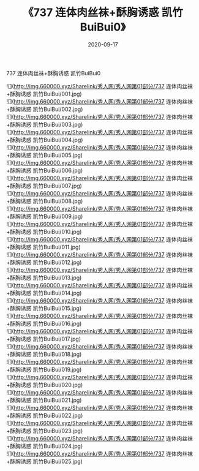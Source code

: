 ﻿---
layout: post
title:  《737 连体肉丝袜+酥胸诱惑 凯竹BuiBui0》
date:   2020-09-17
img: http://img.660000.xyz/Sharelink/秀人网/秀人网第01部分/737 连体肉丝袜+酥胸诱惑 凯竹BuiBui0/000.jpg
categories: [美女, 清纯, 唯美]
---

737 连体肉丝袜+酥胸诱惑 凯竹BuiBui0

  ![](http://img.660000.xyz/Sharelink/秀人网/秀人网第01部分/737 连体肉丝袜+酥胸诱惑 凯竹BuiBui/001.jpg) <br> ![](http://img.660000.xyz/Sharelink/秀人网/秀人网第01部分/737 连体肉丝袜+酥胸诱惑 凯竹BuiBui/002.jpg) <br> ![](http://img.660000.xyz/Sharelink/秀人网/秀人网第01部分/737 连体肉丝袜+酥胸诱惑 凯竹BuiBui/003.jpg) <br> ![](http://img.660000.xyz/Sharelink/秀人网/秀人网第01部分/737 连体肉丝袜+酥胸诱惑 凯竹BuiBui/004.jpg) <br> ![](http://img.660000.xyz/Sharelink/秀人网/秀人网第01部分/737 连体肉丝袜+酥胸诱惑 凯竹BuiBui/005.jpg) <br> ![](http://img.660000.xyz/Sharelink/秀人网/秀人网第01部分/737 连体肉丝袜+酥胸诱惑 凯竹BuiBui/006.jpg) <br> ![](http://img.660000.xyz/Sharelink/秀人网/秀人网第01部分/737 连体肉丝袜+酥胸诱惑 凯竹BuiBui/007.jpg) <br> ![](http://img.660000.xyz/Sharelink/秀人网/秀人网第01部分/737 连体肉丝袜+酥胸诱惑 凯竹BuiBui/008.jpg) <br> ![](http://img.660000.xyz/Sharelink/秀人网/秀人网第01部分/737 连体肉丝袜+酥胸诱惑 凯竹BuiBui/009.jpg) <br> ![](http://img.660000.xyz/Sharelink/秀人网/秀人网第01部分/737 连体肉丝袜+酥胸诱惑 凯竹BuiBui/010.jpg) <br> ![](http://img.660000.xyz/Sharelink/秀人网/秀人网第01部分/737 连体肉丝袜+酥胸诱惑 凯竹BuiBui/011.jpg) <br> ![](http://img.660000.xyz/Sharelink/秀人网/秀人网第01部分/737 连体肉丝袜+酥胸诱惑 凯竹BuiBui/012.jpg) <br> ![](http://img.660000.xyz/Sharelink/秀人网/秀人网第01部分/737 连体肉丝袜+酥胸诱惑 凯竹BuiBui/013.jpg) <br> ![](http://img.660000.xyz/Sharelink/秀人网/秀人网第01部分/737 连体肉丝袜+酥胸诱惑 凯竹BuiBui/014.jpg) <br> ![](http://img.660000.xyz/Sharelink/秀人网/秀人网第01部分/737 连体肉丝袜+酥胸诱惑 凯竹BuiBui/015.jpg) <br> ![](http://img.660000.xyz/Sharelink/秀人网/秀人网第01部分/737 连体肉丝袜+酥胸诱惑 凯竹BuiBui/016.jpg) <br> ![](http://img.660000.xyz/Sharelink/秀人网/秀人网第01部分/737 连体肉丝袜+酥胸诱惑 凯竹BuiBui/017.jpg) <br> ![](http://img.660000.xyz/Sharelink/秀人网/秀人网第01部分/737 连体肉丝袜+酥胸诱惑 凯竹BuiBui/018.jpg) <br> ![](http://img.660000.xyz/Sharelink/秀人网/秀人网第01部分/737 连体肉丝袜+酥胸诱惑 凯竹BuiBui/019.jpg) <br> ![](http://img.660000.xyz/Sharelink/秀人网/秀人网第01部分/737 连体肉丝袜+酥胸诱惑 凯竹BuiBui/020.jpg) <br> ![](http://img.660000.xyz/Sharelink/秀人网/秀人网第01部分/737 连体肉丝袜+酥胸诱惑 凯竹BuiBui/021.jpg) <br> ![](http://img.660000.xyz/Sharelink/秀人网/秀人网第01部分/737 连体肉丝袜+酥胸诱惑 凯竹BuiBui/022.jpg) <br> ![](http://img.660000.xyz/Sharelink/秀人网/秀人网第01部分/737 连体肉丝袜+酥胸诱惑 凯竹BuiBui/023.jpg) <br> ![](http://img.660000.xyz/Sharelink/秀人网/秀人网第01部分/737 连体肉丝袜+酥胸诱惑 凯竹BuiBui/024.jpg) <br> ![](http://img.660000.xyz/Sharelink/秀人网/秀人网第01部分/737 连体肉丝袜+酥胸诱惑 凯竹BuiBui/025.jpg) <br>